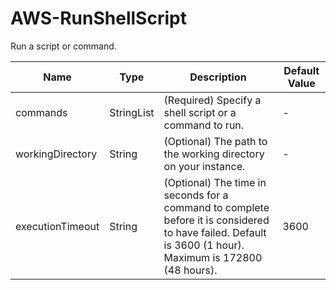 # AWS-RunShellScript

Run a script or command.


| Name             | Type       | Description                                                                                                                                              | Default Value |
| ---------------- | ---------- | -------------------------------------------------------------------------------------------------------------------------------------------------------- | ------------- |
| commands         | StringList | (Required) Specify a shell script or a command to run.                                                                                                   | -             |
| workingDirectory | String     | (Optional) The path to the working directory on your instance.                                                                                           | -             |
| executionTimeout | String     | (Optional) The time in seconds for a command to complete before it is considered to have failed. Default is 3600 (1 hour). Maximum is 172800 (48 hours). | 3600          |

